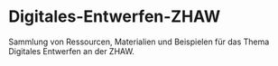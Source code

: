 # Digitales-Entwerfen-ZHAW
Sammlung von Ressourcen, Materialien und Beispielen für das Thema Digitales Entwerfen an der ZHAW. 

